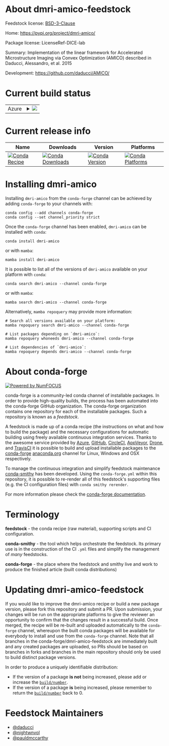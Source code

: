 About dmri-amico-feedstock
==========================

Feedstock license: [BSD-3-Clause](https://github.com/conda-forge/dmri-amico-feedstock/blob/main/LICENSE.txt)

Home: https://pypi.org/project/dmri-amico/

Package license: LicenseRef-DICE-lab

Summary: Implementation of the linear framework for Accelerated Microstructure Imaging via Convex Optimization (AMICO) described in Daducci, Alessandro, et al. 2015

Development: https://github.com/daducci/AMICO/

Current build status
====================


<table>
    
  <tr>
    <td>Azure</td>
    <td>
      <details>
        <summary>
          <a href="https://dev.azure.com/conda-forge/feedstock-builds/_build/latest?definitionId=21493&branchName=main">
            <img src="https://dev.azure.com/conda-forge/feedstock-builds/_apis/build/status/dmri-amico-feedstock?branchName=main">
          </a>
        </summary>
        <table>
          <thead><tr><th>Variant</th><th>Status</th></tr></thead>
          <tbody><tr>
              <td>linux_64_python3.10.____cpython</td>
              <td>
                <a href="https://dev.azure.com/conda-forge/feedstock-builds/_build/latest?definitionId=21493&branchName=main">
                  <img src="https://dev.azure.com/conda-forge/feedstock-builds/_apis/build/status/dmri-amico-feedstock?branchName=main&jobName=linux&configuration=linux%20linux_64_python3.10.____cpython" alt="variant">
                </a>
              </td>
            </tr><tr>
              <td>linux_64_python3.11.____cpython</td>
              <td>
                <a href="https://dev.azure.com/conda-forge/feedstock-builds/_build/latest?definitionId=21493&branchName=main">
                  <img src="https://dev.azure.com/conda-forge/feedstock-builds/_apis/build/status/dmri-amico-feedstock?branchName=main&jobName=linux&configuration=linux%20linux_64_python3.11.____cpython" alt="variant">
                </a>
              </td>
            </tr><tr>
              <td>linux_64_python3.12.____cpython</td>
              <td>
                <a href="https://dev.azure.com/conda-forge/feedstock-builds/_build/latest?definitionId=21493&branchName=main">
                  <img src="https://dev.azure.com/conda-forge/feedstock-builds/_apis/build/status/dmri-amico-feedstock?branchName=main&jobName=linux&configuration=linux%20linux_64_python3.12.____cpython" alt="variant">
                </a>
              </td>
            </tr><tr>
              <td>linux_64_python3.8.____cpython</td>
              <td>
                <a href="https://dev.azure.com/conda-forge/feedstock-builds/_build/latest?definitionId=21493&branchName=main">
                  <img src="https://dev.azure.com/conda-forge/feedstock-builds/_apis/build/status/dmri-amico-feedstock?branchName=main&jobName=linux&configuration=linux%20linux_64_python3.8.____cpython" alt="variant">
                </a>
              </td>
            </tr><tr>
              <td>linux_64_python3.9.____cpython</td>
              <td>
                <a href="https://dev.azure.com/conda-forge/feedstock-builds/_build/latest?definitionId=21493&branchName=main">
                  <img src="https://dev.azure.com/conda-forge/feedstock-builds/_apis/build/status/dmri-amico-feedstock?branchName=main&jobName=linux&configuration=linux%20linux_64_python3.9.____cpython" alt="variant">
                </a>
              </td>
            </tr><tr>
              <td>osx_64_python3.10.____cpython</td>
              <td>
                <a href="https://dev.azure.com/conda-forge/feedstock-builds/_build/latest?definitionId=21493&branchName=main">
                  <img src="https://dev.azure.com/conda-forge/feedstock-builds/_apis/build/status/dmri-amico-feedstock?branchName=main&jobName=osx&configuration=osx%20osx_64_python3.10.____cpython" alt="variant">
                </a>
              </td>
            </tr><tr>
              <td>osx_64_python3.11.____cpython</td>
              <td>
                <a href="https://dev.azure.com/conda-forge/feedstock-builds/_build/latest?definitionId=21493&branchName=main">
                  <img src="https://dev.azure.com/conda-forge/feedstock-builds/_apis/build/status/dmri-amico-feedstock?branchName=main&jobName=osx&configuration=osx%20osx_64_python3.11.____cpython" alt="variant">
                </a>
              </td>
            </tr><tr>
              <td>osx_64_python3.12.____cpython</td>
              <td>
                <a href="https://dev.azure.com/conda-forge/feedstock-builds/_build/latest?definitionId=21493&branchName=main">
                  <img src="https://dev.azure.com/conda-forge/feedstock-builds/_apis/build/status/dmri-amico-feedstock?branchName=main&jobName=osx&configuration=osx%20osx_64_python3.12.____cpython" alt="variant">
                </a>
              </td>
            </tr><tr>
              <td>osx_64_python3.8.____cpython</td>
              <td>
                <a href="https://dev.azure.com/conda-forge/feedstock-builds/_build/latest?definitionId=21493&branchName=main">
                  <img src="https://dev.azure.com/conda-forge/feedstock-builds/_apis/build/status/dmri-amico-feedstock?branchName=main&jobName=osx&configuration=osx%20osx_64_python3.8.____cpython" alt="variant">
                </a>
              </td>
            </tr><tr>
              <td>osx_64_python3.9.____cpython</td>
              <td>
                <a href="https://dev.azure.com/conda-forge/feedstock-builds/_build/latest?definitionId=21493&branchName=main">
                  <img src="https://dev.azure.com/conda-forge/feedstock-builds/_apis/build/status/dmri-amico-feedstock?branchName=main&jobName=osx&configuration=osx%20osx_64_python3.9.____cpython" alt="variant">
                </a>
              </td>
            </tr><tr>
              <td>win_64_python3.10.____cpython</td>
              <td>
                <a href="https://dev.azure.com/conda-forge/feedstock-builds/_build/latest?definitionId=21493&branchName=main">
                  <img src="https://dev.azure.com/conda-forge/feedstock-builds/_apis/build/status/dmri-amico-feedstock?branchName=main&jobName=win&configuration=win%20win_64_python3.10.____cpython" alt="variant">
                </a>
              </td>
            </tr><tr>
              <td>win_64_python3.11.____cpython</td>
              <td>
                <a href="https://dev.azure.com/conda-forge/feedstock-builds/_build/latest?definitionId=21493&branchName=main">
                  <img src="https://dev.azure.com/conda-forge/feedstock-builds/_apis/build/status/dmri-amico-feedstock?branchName=main&jobName=win&configuration=win%20win_64_python3.11.____cpython" alt="variant">
                </a>
              </td>
            </tr><tr>
              <td>win_64_python3.12.____cpython</td>
              <td>
                <a href="https://dev.azure.com/conda-forge/feedstock-builds/_build/latest?definitionId=21493&branchName=main">
                  <img src="https://dev.azure.com/conda-forge/feedstock-builds/_apis/build/status/dmri-amico-feedstock?branchName=main&jobName=win&configuration=win%20win_64_python3.12.____cpython" alt="variant">
                </a>
              </td>
            </tr><tr>
              <td>win_64_python3.8.____cpython</td>
              <td>
                <a href="https://dev.azure.com/conda-forge/feedstock-builds/_build/latest?definitionId=21493&branchName=main">
                  <img src="https://dev.azure.com/conda-forge/feedstock-builds/_apis/build/status/dmri-amico-feedstock?branchName=main&jobName=win&configuration=win%20win_64_python3.8.____cpython" alt="variant">
                </a>
              </td>
            </tr><tr>
              <td>win_64_python3.9.____cpython</td>
              <td>
                <a href="https://dev.azure.com/conda-forge/feedstock-builds/_build/latest?definitionId=21493&branchName=main">
                  <img src="https://dev.azure.com/conda-forge/feedstock-builds/_apis/build/status/dmri-amico-feedstock?branchName=main&jobName=win&configuration=win%20win_64_python3.9.____cpython" alt="variant">
                </a>
              </td>
            </tr>
          </tbody>
        </table>
      </details>
    </td>
  </tr>
</table>

Current release info
====================

| Name | Downloads | Version | Platforms |
| --- | --- | --- | --- |
| [![Conda Recipe](https://img.shields.io/badge/recipe-dmri--amico-green.svg)](https://anaconda.org/conda-forge/dmri-amico) | [![Conda Downloads](https://img.shields.io/conda/dn/conda-forge/dmri-amico.svg)](https://anaconda.org/conda-forge/dmri-amico) | [![Conda Version](https://img.shields.io/conda/vn/conda-forge/dmri-amico.svg)](https://anaconda.org/conda-forge/dmri-amico) | [![Conda Platforms](https://img.shields.io/conda/pn/conda-forge/dmri-amico.svg)](https://anaconda.org/conda-forge/dmri-amico) |

Installing dmri-amico
=====================

Installing `dmri-amico` from the `conda-forge` channel can be achieved by adding `conda-forge` to your channels with:

```
conda config --add channels conda-forge
conda config --set channel_priority strict
```

Once the `conda-forge` channel has been enabled, `dmri-amico` can be installed with `conda`:

```
conda install dmri-amico
```

or with `mamba`:

```
mamba install dmri-amico
```

It is possible to list all of the versions of `dmri-amico` available on your platform with `conda`:

```
conda search dmri-amico --channel conda-forge
```

or with `mamba`:

```
mamba search dmri-amico --channel conda-forge
```

Alternatively, `mamba repoquery` may provide more information:

```
# Search all versions available on your platform:
mamba repoquery search dmri-amico --channel conda-forge

# List packages depending on `dmri-amico`:
mamba repoquery whoneeds dmri-amico --channel conda-forge

# List dependencies of `dmri-amico`:
mamba repoquery depends dmri-amico --channel conda-forge
```


About conda-forge
=================

[![Powered by
NumFOCUS](https://img.shields.io/badge/powered%20by-NumFOCUS-orange.svg?style=flat&colorA=E1523D&colorB=007D8A)](https://numfocus.org)

conda-forge is a community-led conda channel of installable packages.
In order to provide high-quality builds, the process has been automated into the
conda-forge GitHub organization. The conda-forge organization contains one repository
for each of the installable packages. Such a repository is known as a *feedstock*.

A feedstock is made up of a conda recipe (the instructions on what and how to build
the package) and the necessary configurations for automatic building using freely
available continuous integration services. Thanks to the awesome service provided by
[Azure](https://azure.microsoft.com/en-us/services/devops/), [GitHub](https://github.com/),
[CircleCI](https://circleci.com/), [AppVeyor](https://www.appveyor.com/),
[Drone](https://cloud.drone.io/welcome), and [TravisCI](https://travis-ci.com/)
it is possible to build and upload installable packages to the
[conda-forge](https://anaconda.org/conda-forge) [anaconda.org](https://anaconda.org/)
channel for Linux, Windows and OSX respectively.

To manage the continuous integration and simplify feedstock maintenance
[conda-smithy](https://github.com/conda-forge/conda-smithy) has been developed.
Using the ``conda-forge.yml`` within this repository, it is possible to re-render all of
this feedstock's supporting files (e.g. the CI configuration files) with ``conda smithy rerender``.

For more information please check the [conda-forge documentation](https://conda-forge.org/docs/).

Terminology
===========

**feedstock** - the conda recipe (raw material), supporting scripts and CI configuration.

**conda-smithy** - the tool which helps orchestrate the feedstock.
                   Its primary use is in the construction of the CI ``.yml`` files
                   and simplify the management of *many* feedstocks.

**conda-forge** - the place where the feedstock and smithy live and work to
                  produce the finished article (built conda distributions)


Updating dmri-amico-feedstock
=============================

If you would like to improve the dmri-amico recipe or build a new
package version, please fork this repository and submit a PR. Upon submission,
your changes will be run on the appropriate platforms to give the reviewer an
opportunity to confirm that the changes result in a successful build. Once
merged, the recipe will be re-built and uploaded automatically to the
`conda-forge` channel, whereupon the built conda packages will be available for
everybody to install and use from the `conda-forge` channel.
Note that all branches in the conda-forge/dmri-amico-feedstock are
immediately built and any created packages are uploaded, so PRs should be based
on branches in forks and branches in the main repository should only be used to
build distinct package versions.

In order to produce a uniquely identifiable distribution:
 * If the version of a package **is not** being increased, please add or increase
   the [``build/number``](https://docs.conda.io/projects/conda-build/en/latest/resources/define-metadata.html#build-number-and-string).
 * If the version of a package **is** being increased, please remember to return
   the [``build/number``](https://docs.conda.io/projects/conda-build/en/latest/resources/define-metadata.html#build-number-and-string)
   back to 0.

Feedstock Maintainers
=====================

* [@daducci](https://github.com/daducci/)
* [@nightwnvol](https://github.com/nightwnvol/)
* [@pauldmccarthy](https://github.com/pauldmccarthy/)

